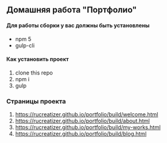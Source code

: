 ## Домашняя работа "Портфолио"

#### Для работы сборки у вас должны быть установлены
* npm 5
* gulp-cli

#### Как установить проект
1. clone this repo
2. npm i
3. gulp

### Страницы проекта
1. https://rucreatizer.github.io/portfolio/build/welcome.html
2. https://rucreatizer.github.io/portfolio/build/about.html
3. https://rucreatizer.github.io/portfolio/build/my-works.html
4. https://rucreatizer.github.io/portfolio/build/blog.html
